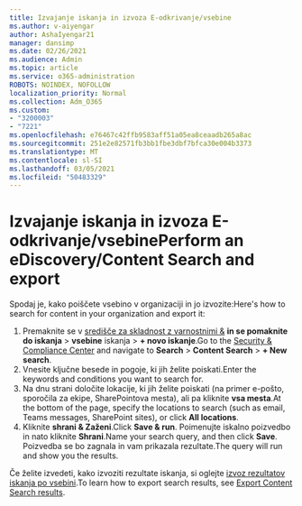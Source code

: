 ```yaml
---
title: Izvajanje iskanja in izvoza E-odkrivanje/vsebine
ms.author: v-aiyengar
author: AshaIyengar21
manager: dansimp
ms.date: 02/26/2021
ms.audience: Admin
ms.topic: article
ms.service: o365-administration
ROBOTS: NOINDEX, NOFOLLOW
localization_priority: Normal
ms.collection: Adm_O365
ms.custom:
- "3200003"
- "7221"
ms.openlocfilehash: e76467c42ffb9583aff51a05ea8ceaadb265a8ac
ms.sourcegitcommit: 251e2e82571fb3bb1fbe3dbf7bfca30e004b3373
ms.translationtype: MT
ms.contentlocale: sl-SI
ms.lasthandoff: 03/05/2021
ms.locfileid: "50483329"
---
```

# <a name="perform-an-ediscoverycontent-search-and-export"></a><span data-ttu-id="3713f-102">Izvajanje iskanja in izvoza E-odkrivanje/vsebine</span><span class="sxs-lookup"><span data-stu-id="3713f-102">Perform an eDiscovery/Content Search and export</span></span>

<span data-ttu-id="3713f-103">Spodaj je, kako poiščete vsebino v organizaciji in jo izvozite:</span><span class="sxs-lookup"><span data-stu-id="3713f-103">Here's how to search for content in your organization and export it:</span></span>

1. <span data-ttu-id="3713f-104">Premaknite se v [središče za skladnost z varnostnimi &](https://go.microsoft.com/fwlink/?linkid=2086958) **in se pomaknite do iskanja**  >  **vsebine** iskanja  >  **+ novo iskanje**.</span><span class="sxs-lookup"><span data-stu-id="3713f-104">Go to the [Security & Compliance Center](https://go.microsoft.com/fwlink/?linkid=2086958) and navigate to **Search** > **Content Search** > **+ New search**.</span></span>
1. <span data-ttu-id="3713f-105">Vnesite ključne besede in pogoje, ki jih želite poiskati.</span><span class="sxs-lookup"><span data-stu-id="3713f-105">Enter the keywords and conditions you want to search for.</span></span>
1. <span data-ttu-id="3713f-106">Na dnu strani določite lokacije, ki jih želite poiskati (na primer e-pošto, sporočila za ekipe, SharePointova mesta), ali pa kliknite **vsa mesta**.</span><span class="sxs-lookup"><span data-stu-id="3713f-106">At the bottom of the page, specify the locations to search (such as email, Teams messages, SharePoint sites), or click **All locations**.</span></span>
1. <span data-ttu-id="3713f-107">Kliknite **shrani & Zaženi**.</span><span class="sxs-lookup"><span data-stu-id="3713f-107">Click **Save & run**.</span></span> <span data-ttu-id="3713f-108">Poimenujte iskalno poizvedbo in nato kliknite **Shrani**.</span><span class="sxs-lookup"><span data-stu-id="3713f-108">Name your search query, and then click **Save**.</span></span> <span data-ttu-id="3713f-109">Poizvedba se bo zagnala in vam prikazala rezultate.</span><span class="sxs-lookup"><span data-stu-id="3713f-109">The query will run and show you the results.</span></span>

<span data-ttu-id="3713f-110">Če želite izvedeti, kako izvoziti rezultate iskanja, si oglejte [izvoz rezultatov iskanja po vsebini](https://go.microsoft.com/fwlink/?linkid=2102118).</span><span class="sxs-lookup"><span data-stu-id="3713f-110">To learn how to export search results, see [Export Content Search results](https://go.microsoft.com/fwlink/?linkid=2102118).</span></span>

